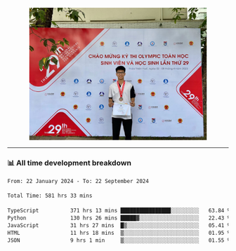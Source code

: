 <p align="center"><img src="asset/header.jpg" width="80%"/></p>

---
<!-- 
<details>
  <summary>📃 My Resume</summary>

### Education

- 📖 **Information Technology**\
📆 10/2021 - present\
📍 **Thang Long University** - Hoang Mai, Hanoi, Vietnam -->

<!-- ### Experience
- 👨‍💻 **Full Stack Web Intern**\
📆 09/2022 - 12/2023\
📍 **TECH 5S** -  Luu Huu Phuong, Phuong My Dinh I, Nam Tu Liem, Hanoi.


- 👨‍💻 **Full Stack Web Fresher**\
📆 1/2022 - 05/2023\
📍 **TECH 5S** -  Luu Huu Phuong, Phuong My Dinh I, Nam Tu Liem, Hanoi.

- 👨‍💻 **Frontend Web Fresher**\
📆 11/2023 - present\
📍 **White Neuron** -  Mau Luong, Ha Dong, Hanoi, Vietnam
</details> -->

### 📊 All time development breakdown

<!--START_SECTION:waka-->

```txt
From: 22 January 2024 - To: 22 September 2024

Total Time: 581 hrs 33 mins

TypeScript          371 hrs 13 mins ████████████████░░░░░░░░░   63.84 %
Python              130 hrs 26 mins █████▓░░░░░░░░░░░░░░░░░░░   22.43 %
JavaScript          31 hrs 27 mins  █▒░░░░░░░░░░░░░░░░░░░░░░░   05.41 %
HTML                11 hrs 18 mins  ▒░░░░░░░░░░░░░░░░░░░░░░░░   01.95 %
JSON                9 hrs 1 min     ▒░░░░░░░░░░░░░░░░░░░░░░░░   01.55 %
```

<!--END_SECTION:waka-->
